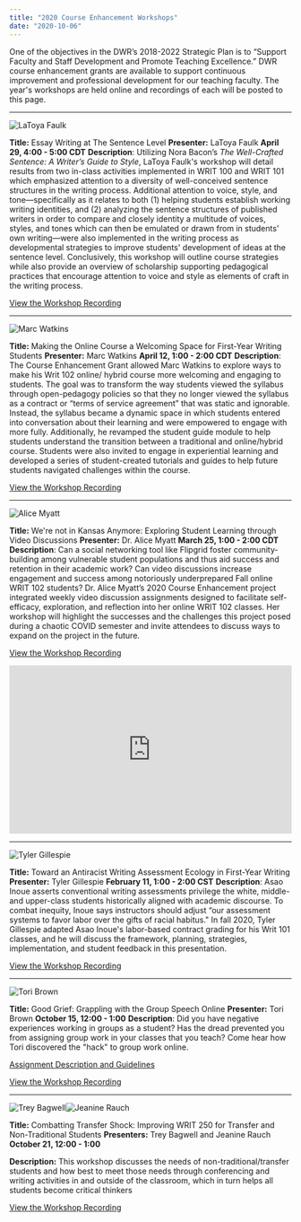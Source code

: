 ```yaml
---
title: "2020 Course Enhancement Workshops"
date: "2020-10-06"
---
```


One of the objectives in the DWR’s 2018-2022 Strategic Plan is to “Support Faculty and Staff Development and Promote Teaching Excellence.” DWR course enhancement grants are available to support continuous improvement and professional development for our teaching faculty. The year's workshops are held online and recordings of each will be posted to this page.

* * *

![LaToya Faulk](images/DSC01818-150x150.jpg)

**Title:** Essay Writing at The Sentence Level **Presenter:** LaToya Faulk **April 29, 4:00 - 5:00 CDT** **Description**: Utilizing Nora Bacon’s _The Well-Crafted Sentence: A Writer’s Guide to Style_, LaToya Faulk's workshop will detail results from two in-class activities implemented in WRIT 100 and WRIT 101 which emphasized attention to a diversity of well-conceived sentence structures in the writing process. Additional attention to voice, style, and tone—specifically as it relates to both (1) helping students establish working writing identities, and (2) analyzing the sentence structures of published writers in order to compare and closely identity a multitude of voices, styles, and tones which can then be emulated or drawn from in students' own writing—were also implemented in the writing process as developmental strategies to improve students' development of ideas at the sentence level. Conclusively, this workshop will outline course strategies while also provide an overview of scholarship supporting pedagogical practices that encourage attention to voice and style as elements of craft in the writing process.

[View the Workshop Recording](https://olemiss.hosted.panopto.com/Panopto/Pages/Viewer.aspx?id=d570a514-2185-4a46-a394-ad190168b046)

* * *

![Marc Watkins](images/Marc-Watkins.jpg)

**Title:** Making the Online Course a Welcoming Space for First-Year Writing Students **Presenter:** Marc Watkins **April 12, 1:00 - 2:00 CDT** **Description**: The Course Enhancement Grant allowed Marc Watkins to explore ways to make his Writ 102 online/ hybrid course more welcoming and engaging to students. The goal was to transform the way students viewed the syllabus through open-pedagogy policies so that they no longer viewed the syllabus as a contract or “terms of service agreement” that was static and ignorable. Instead, the syllabus became a dynamic space in which students entered into conversation about their learning and were empowered to engage with more fully. Additionally, he revamped the student guide module to help students understand the transition between a traditional and online/hybrid course. Students were also invited to engage in experiential learning and developed a series of student-created tutorials and guides to help future students navigated challenges within the course.

[View the Workshop Recording](https://olemiss.hosted.panopto.com/Panopto/Pages/Viewer.aspx?id=64987d00-eebc-424c-a002-ad0801372563)

* * *

![Alice Myatt](images/ajm-headshot-CTJ_0029-AK-2-150x150.jpg)

**Title:** We're not in Kansas Anymore: Exploring Student Learning through Video Discussions **Presenter:** Dr. Alice Myatt **March 25, 1:00 - 2:00 CDT** **Description**: Can a social networking tool like Flipgrid foster community-building among vulnerable student populations and thus aid success and retention in their academic work? Can video discussions increase engagement and success among notoriously underprepared Fall online WRIT 102 students? Dr. Alice Myatt’s 2020 Course Enhancement project integrated weekly video discussion assignments designed to facilitate self-efficacy, exploration, and reflection into her online WRIT 102 classes. Her workshop will highlight the successes and the challenges this project posed during a chaotic COVID semester and invite attendees to discuss ways to expand on the project in the future.

[View the Workshop Recording](https://olemiss.hosted.panopto.com/Panopto/Pages/Viewer.aspx?id=05278305-22ef-406e-af79-acf6013e76f3)

<iframe src="https://olemiss.app.box.com/embed/s/l78wfsvz5jcnt2iquz5os9fk0n171idu?showParentPath=false&amp;sortColumn=name&amp;view=list" width="100%" height="300" frameborder="0" allowfullscreen webkitallowfullscreen="" msallowfullscreen=""></iframe>

* * *

![Tyler Gillespie](images/headshotCOLOR-150x150.jpg)

**Title:** Toward an Antiracist Writing Assessment Ecology in First-Year Writing **Presenter:** Tyler Gillespie **February 11, 1:00 - 2:00 CST** **Description**: Asao Inoue asserts conventional writing assessments privilege the white, middle- and upper-class students historically aligned with academic discourse. To combat inequity, Inoue says instructors should adjust “our assessment systems to favor labor over the gifts of racial habitus." In fall 2020, Tyler Gillespie adapted Asao Inoue's labor-based contract grading for his Writ 101 classes, and he will discuss the framework, planning, strategies, implementation, and student feedback in this presentation.

[View the Workshop Recording](https://olemiss.hosted.panopto.com/Panopto/Pages/Viewer.aspx?id=44f4c2d8-87b6-4ec6-b4c3-accc014dcbfe)

* * *

![Tori Brown](images/tori-1-300x300-1-150x150.jpg)

**Title:** Good Grief: Grappling with the Group Speech Online **Presenter:** Tori Brown **October 15, 12:00 - 1:00** **Description**: Did you have negative experiences working in groups as a student? Has the dread prevented you from assigning group work in your classes that you teach? Come hear how Tori discovered the "hack" to group work online.

[Assignment Description and Guidelines](https://olemiss.box.com/s/spr4du1v9pb4n5yl2n3l9fpqpedodmi2)

[View the Workshop Recording](https://olemiss.hosted.panopto.com/Panopto/Pages/Viewer.aspx?id=7bcdc9f7-b8ea-4fa6-887a-ac55012abbd9)

* * *

![Trey Bagwell](images/2014_faculty_41.jpg)![Jeanine Rauch](images/Jeanine-Rauch-150x150-1.jpg)

**Title:** Combatting Transfer Shock: Improving WRIT 250 for Transfer and Non-Traditional Students **Presenters:** Trey Bagwell and Jeanine Rauch **October 21, 12:00 - 1:00**

**Description:** This workshop discusses the needs of non-traditional/transfer students and how best to meet those needs through conferencing and writing activities in and outside of the classroom, which in turn helps all students become critical thinkers

[View the Workshop Recording](https://olemiss.hosted.panopto.com/Panopto/Pages/Viewer.aspx?id=9f979dae-c7c7-4048-8159-ac5b013552fa)
